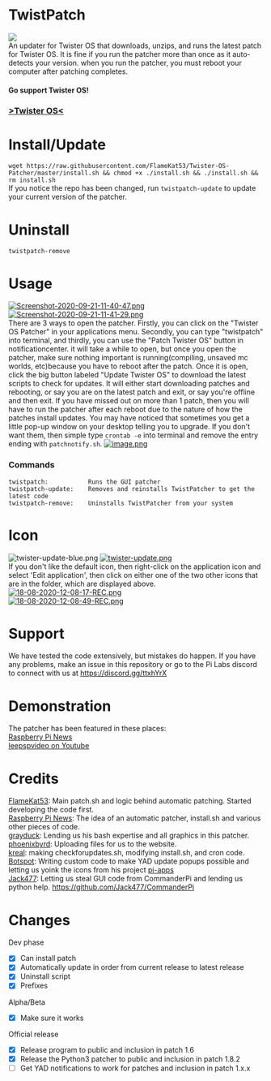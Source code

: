 # TwistPatch
![](https://media.discordapp.net/attachments/738534235194916884/759921733825462322/TwisterOSPatcherLogo.png?width=960&height=186)<br>
An updater for Twister OS that downloads, unzips, and runs the latest patch for Twister OS. It is fine if you run the patcher more than once as it auto-detects your version. when you run the patcher, you must reboot your computer after patching completes.<br>


#### Go support Twister OS!</br>
### <a href="https://twisteros.com/">>Twister OS<</a>

# Install/Update
`wget https://raw.githubusercontent.com/FlameKat53/Twister-OS-Patcher/master/install.sh && chmod +x ./install.sh && ./install.sh && rm install.sh`<br>
If you notice the repo has been changed, run `twistpatch-update` to update your current version of the patcher.

# Uninstall
`twistpatch-remove`

# Usage
[![Screenshot-2020-09-21-11-40-47.png](https://i.postimg.cc/JzSG6D3p/Screenshot-2020-09-21-11-40-47.png)](https://postimg.cc/NK7sL0zX) [![Screenshot-2020-09-21-11-41-29.png](https://i.postimg.cc/0NmrLkcP/Screenshot-2020-09-21-11-41-29.png)](https://postimg.cc/CZhF8V3Q)<br>
There are 3 ways to open the patcher. Firstly, you can click on the "Twister OS Patcher" in your applications menu. Secondly, you can type "twistpatch" into terminal, and thirdly, you can use the "Patch Twister OS" button in notificationcenter. it will take a while to open, but once you open the patcher, make sure nothing important is running(compiling, unsaved mc worlds, etc)because you have to reboot after the patch. Once it is open, click the big button labeled "Update Twister OS" to download the latest scripts to check for updates. It will either start downloading patches and rebooting, or say you are on the latest patch and exit, or say you're offline and then exit. 
If you have missed out on more than 1 patch, then you will have to run the patcher after each reboot due to the nature of how the patches install updates.
You may have noticed that sometimes you get a little pop-up window on your desktop telling you to upgrade. If you don't want them, then simple type `crontab -e` into terminal and remove the entry ending with `patchnotify.sh`.
[![image.png](https://i.postimg.cc/3xmJ091w/image.png)](https://postimg.cc/BjZGdTdW)

### Commands
```
twistpatch:           Runs the GUI patcher
twistpatch-update:    Removes and reinstalls TwistPatcher to get the latest code
twistpatch-remove:    Uninstalls TwistPatcher from your system
```

# Icon
![twister-update-blue.png](https://i.postimg.cc/65RvYzJG/twister-update-blue.png) [![twister-update.png](https://i.postimg.cc/8kxvR93S/twister-update.png)](https://postimg.cc/G9J9r7d7)<br>
If you don't like the default icon, then right-click on the application icon and select 'Edit application', then click on either one of the two other icons that are in the folder, which are displayed above.<br>
[![18-08-2020-12-08-17-REC.png](https://i.postimg.cc/mkVFbMwh/18-08-2020-12-08-17-REC.png)](https://postimg.cc/8fJC47xV)<br>
[![18-08-2020-12-08-49-REC.png](https://i.postimg.cc/MZYBb2Sx/18-08-2020-12-08-49-REC.png)](https://postimg.cc/pypyRSr1)

# Support
We have tested the code extensively, but mistakes do happen. If you have any problems, make an issue in this repository or go to the Pi Labs discord to connect with us at https://discord.gg/ttxhYrX

# Demonstration
The patcher has been featured in these places:<br>
[Raspberry Pi News](https://www.youtube.com/watch?v=bTTF0VT_ClM)<br>
[leepspvideo on Youtube](https://www.youtube.com/watch?v=EP1KWsvT4ME)

# Credits
[FlameKat53](https://github.com/FlameKat53): Main patch.sh and logic behind automatic patching. Started developing the code first.<br>
[Raspberry Pi News](https://www.youtube.com/channel/UCmp6JswV90SV5agNFGQuWkw): The idea of an automatic patcher, install.sh and various other pieces of code.<br>
[grayduck](https://www.youtube.com/channel/UCgfQjdc5RceRlTGfuthBs7g): Lending us his bash expertise and all graphics in this patcher.<br>
[phoenixbyrd](https://github.com/phoenixbyrd): Uploading files for us to the website.<br>
[kreal](https://github.com/krishenriksen): making checkforupdates.sh, modifying install.sh, and cron code.<br>
[Botspot](https://github.com/Botspot): Writing custom code to make YAD update popups possible and letting us yoink the icons from his project [pi-apps](https://github.com/Botspot/pi-apps)<br>
[Jack477](https://github.com/Jack477): Letting us steal GUI code from CommanderPi and lending us python help. https://github.com/Jack477/CommanderPi

# Changes
Dev phase
- [x] Can install patch
- [x] Automatically update in order from current release to latest release
- [x] Uninstall script
- [x] Prefixes

Alpha/Beta
- [x] Make sure it works

Official release
- [x] Release program to public and inclusion in patch 1.6
- [x] Release the Python3 patcher to public and inclusion in patch 1.8.2
- [ ] Get YAD notifications to work for patches and inclusion in patch 1.x.x
